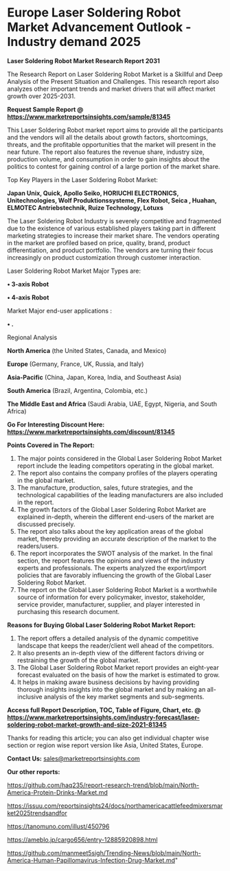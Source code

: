 # Europe Laser Soldering Robot Market Advancement Outlook - Industry demand 2025

<strong>Laser Soldering Robot Market Research Report 2031</strong>

The Research Report on Laser Soldering Robot Market is a Skillful and Deep Analysis of the Present Situation and Challenges. This research report also analyzes other important trends and market drivers that will affect market growth over 2025-2031.

<strong>Request Sample Report @ <a href=https://www.marketreportsinsights.com/sample/81345>https://www.marketreportsinsights.com/sample/81345</a></strong>

This Laser Soldering Robot market report aims to provide all the participants and the vendors will all the details about growth factors, shortcomings, threats, and the profitable opportunities that the market will present in the near future. The report also features the revenue share, industry size, production volume, and consumption in order to gain insights about the politics to contest for gaining control of a large portion of the market share.

Top Key Players in the Laser Soldering Robot Market:

<strong>Japan Unix, Quick, Apollo Seiko, HORIUCHI ELECTRONICS, Unitechnologies, Wolf Produktionssysteme, Flex Robot, Seica , Huahan, ELMOTEC Antriebstechnik, Ruize Technology, Lotuxs</strong>

The Laser Soldering Robot Industry is severely competitive and fragmented due to the existence of various established players taking part in different marketing strategies to increase their market share. The vendors operating in the market are profiled based on price, quality, brand, product differentiation, and product portfolio. The vendors are turning their focus increasingly on product customization through customer interaction.

Laser Soldering Robot Market Major Types are:

<strong>• 3-axis Robot

• 4-axis Robot</strong>

Market Major end-user applications :

<strong>• .</strong>

Regional Analysis

</u><strong><b>North America</b></strong> (the United States, Canada, and Mexico)

<strong><b>Europe </b></strong>(Germany, France, UK, Russia, and Italy)

<strong><b>Asia-Pacific</b></strong> (China, Japan, Korea, India, and Southeast Asia)

<strong><b>South America</b></strong> (Brazil, Argentina, Colombia, etc.)

<strong><b>The Middle East and Africa</b></strong> (Saudi Arabia, UAE, Egypt, Nigeria, and South Africa)

<strong>Go For Interesting Discount Here: <a href=https://www.marketreportsinsights.com/discount/81345>https://www.marketreportsinsights.com/discount/81345</a></strong>

<strong>Points Covered in The Report:</strong>
<ol>
  <li>The major points considered in the Global Laser Soldering Robot Market report include the leading competitors operating in the global market.</li>
  <li>The report also contains the company profiles of the players operating in the global market.</li>
  <li>The manufacture, production, sales, future strategies, and the technological capabilities of the leading manufacturers are also included in the report.</li>
  <li>The growth factors of the Global Laser Soldering Robot Market are explained in-depth, wherein the different end-users of the market are discussed precisely.</li>
  <li>The report also talks about the key application areas of the global market, thereby providing an accurate description of the market to the readers/users.</li>
  <li>The report incorporates the SWOT analysis of the market. In the final section, the report features the opinions and views of the industry experts and professionals. The experts analyzed the export/import policies that are favorably influencing the growth of the Global Laser Soldering Robot Market.</li>
  <li>The report on the Global Laser Soldering Robot Market is a worthwhile source of information for every policymaker, investor, stakeholder, service provider, manufacturer, supplier, and player interested in purchasing this research document.</li>
</ol>
<strong>Reasons for Buying Global Laser Soldering Robot Market Report:</strong>

<ol>
  <li>The report offers a detailed analysis of the dynamic competitive landscape that keeps the reader/client well ahead of the competitors.</li>
  <li>It also presents an in-depth view of the different factors driving or restraining the growth of the global market.</li>
  <li>The Global Laser Soldering Robot Market report provides an eight-year forecast evaluated on the basis of how the market is estimated to grow.</li>
  <li>It helps in making aware business decisions by having providing thorough insights insights into the global market and by making an all-inclusive analysis of the key market segments and sub-segments.</li>
</ol>
<strong>Access full Report Description, TOC, Table of Figure, Chart, etc. @ <a href=https://www.marketreportsinsights.com/industry-forecast/laser-soldering-robot-market-growth-and-size-2021-81345>https://www.marketreportsinsights.com/industry-forecast/laser-soldering-robot-market-growth-and-size-2021-81345</a></strong>


Thanks for reading this article; you can also get individual chapter wise section or region wise report version like Asia, United States, Europe.

<strong>Contact Us:</strong>
sales@marketreportsinsights.com

<strong>Our other reports:</strong>

<a href=https://github.com/haq235/report-research-trend/blob/main/North-America-Protein-Drinks-Market.md>https://github.com/haq235/report-research-trend/blob/main/North-America-Protein-Drinks-Market.md</a>

<a href=https://issuu.com/reportsinsights24/docs/northamericacattlefeedmixersmarket2025trendsandfor>https://issuu.com/reportsinsights24/docs/northamericacattlefeedmixersmarket2025trendsandfor</a>

<a href=https://tanomuno.com/illust/450796>https://tanomuno.com/illust/450796</a>

<a href=https://ameblo.jp/cargo656/entry-12885920898.html>https://ameblo.jp/cargo656/entry-12885920898.html</a>

<a href=https://github.com/manmeet5sigh/Trending-News/blob/main/North-America-Human-Papillomavirus-Infection-Drug-Market.md>https://github.com/manmeet5sigh/Trending-News/blob/main/North-America-Human-Papillomavirus-Infection-Drug-Market.md</a>"
